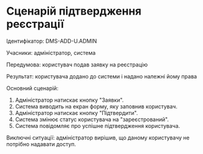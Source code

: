 # Сценарій підтвердження реєстрації

Ідентифікатор: DMS-ADD-U.ADMIN

Учасники: aдміністратор, система

Передумова: користувач подав заявку на реєстрацію

Результат: користувача додано до системи і надано належні йому права

Основний сценарій:
   1. Адміністратор натискає кнопку "Заявки".
   2. Система виводить на екран форму, яку заповнив користувач.
   3. Адміністратор натискає кнопку "Підтвердити".
   4. Система змінює статус користувача на "зареєстрований".
   5. Система повідомляє про успішне підтвердження користувача. 
   
Виключні ситуації: адміністратор вирішив, що даному користувачу не потрібно надавати доступ.

